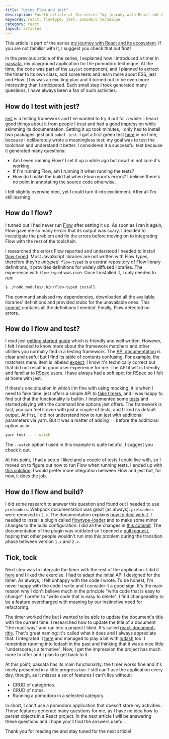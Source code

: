 ```yaml
---
title: "Using Flow and jest"
description: Fourth article of the series "my journey with React and its ecosystem"
keywords: react, flowtype, jest, pomodoro technique
category: react
layout: articles
---
```


This article is part of the series [my journey with React and its
ecosystem](/react.html). If you are not familiar with it, I suggest you check
that out first!

In the previous article of the series, I explained how I introduced a timer in
[passata](https://github.com/lucapette/passata), my playground application for
the pomodoro technique. At the time, the code was part of the `Layout`
component, and I planned to extract the timer to its own class, add some tests
and learn more about ES6, jest and Flow. This was an exciting plan and it turned
out to be even more interesting than I anticipated. Each small step I took
generated many questions, I have always been a fan of such activities.

## How do I test with jest?

[jest](https://facebook.github.io/jest/) is a testing framework and I've wanted
to try it out for a while. I heard good things about it from people I trust and
had a good impression while skimming its documentation. Setting it up took
minutes, I only had to install two packages: jest and `babel-jest`. I got a
first green test [here](https://github.com/lucapette/passata/commit/e1cf076) in
no time, because I deliberately wrote a meaningless test: my goal was to test
the toolchain and understand it better. I considered it a successful test
because it generated many questions:

- Am I even running Flow? I set it up a while ago but now I'm not sure it's
  working.
- If I'm running Flow, am I running it when running the tests?
- How do I make the build fail when Flow reports errors? I believe there's no
  point in annotating the source code otherwise.

I felt slightly overwhelmed, yet I could turn it into excitement. After all I'm
still learning.

## How do I flow?

I turned out I had never run [Flow](https://flowtype.org) after setting it up.
As soon as I ran it again, Flow gave me so many errors that its output was
scary. I decided to investigate the problem and fix the errors before moving on
to integrating Flow with the rest of the toolchain.

I researched the errors Flow reported and understood I needed to install
[flow-typed](https://flowtype.org/docs/third-party.html#using-flow-typed). Most
JavaScript libraries are not written with Flow types, therefore they're
_untyped_. `flow-typed` is a central repository of Flow library definitions, it
provides definitions for widely diffused libraries. The experience with
`flow-typed` was nice. Once I installed it, I only needed to run:

```sh
$ ./node_modules/.bin/flow-typed install
```

The command analysed my dependencies, downloaded all the available libraries'
definitions and provided stubs for the unavailable ones. This
[commit](https://github.com/lucapette/passata/commit/a1f0a98) contains all the
definitions I needed. Finally, Flow detected no errors.

## How do I flow and test?

I read jest [getting started
guide](https://facebook.github.io/jest/docs/getting-started.html) which is
friendly and well written. However, I felt I needed to know more about the
framework matchers and other utilities you normally find in a testing framework.
The [API documentation](https://facebook.github.io/jest/docs/api.html) is clear
and useful but I find its table of contents confusing. For example, the matchers
menu item is labeled
[expect](https://facebook.github.io/jest/docs/expect.html#content); I know it's
technically correct but that did not result in good user experience for me. The
API itself is friendly and familiar to [RSpec](http://rspec.info/) users. I have
always had a soft spot for RSpec so I felt at home with jest.

If there's one situation in which I'm fine with using mocking, it is when I need
to fake time. jest offers a simple API to [fake
timers](https://facebook.github.io/jest/docs/timer-mocks.html#content), and I
was happy to find out that the functionality is builtin. I implemented some
[tests](https://github.com/lucapette/passata/commit/f2e5234) and started playing
with the command line options jest offers. The framework is fast, you can feel
it even with just a couple of tests, and I liked its default output. At first, I
did not understand how to run jest with additional parameters via yarn. But it
was a matter of adding `--` before the additional option as in:

```sh
yarn test -- --watch
```

The `--watch` option I used in this example is quite helpful, I suggest you
check it out.

At this point, I had a setup I liked and a couple of tests I could live with, so
I moved on to figure out how to run Flow when running tests. I ended up with
[this solution](https://github.com/lucapette/passata/commit/305cbdb). I would
prefer more integration between Flow and jest but, for now, it does the job.

## How do I flow and build?

I did some research to answer this question and found out I needed to use
`preloaders`. Webpack documentation was great (as always): `preloaders` were
removed in `2.x`. The documentation explains [how to deal with
it](https://webpack.js.org/guides/migrating/#module-preloaders-and-module-postloaders-was-removed).
I needed to install a plugin called
[flowtype-loader](https://github.com/torifat/flowtype-loader) and to make some
minor changes to the build configuration. I did all the changes in [this
commit](https://github.com/lucapette/passata/commit/4877303). The documentation
of the plugin was outdated so I opened a [pull
request](https://github.com/torifat/flowtype-loader/pull/9), hoping that other
people wouldn't run into this problem during the transition phase between
version `1.x` and `2.x`.

## Tick, tock

Next step was to integrate the timer with the rest of the application. I did it
[here](https://github.com/lucapette/passata/commit/977a01f338f0dbb79e393e8cc915e8050aae249c)
and I liked the exercise. I had to adapt the initial API I designed for the
timer. As always, I felt unhappy with the code I wrote. To be honest, I'm never
happy with the code I write and I consider it a good sign. It's the main reason
why I don't believe much in the principle "write code that is easy to change". I
prefer to "write code that is easy to delete". I find changeability to be a
feature overcharged with meaning by our instinctive need for refactoring.

The timer worked fine but I wanted to be able to update the document's title
with the current time. I researched how to update the title of a document "the
react way" and ran into a project I liked. It's called
[react-document-title](https://github.com/gaearon/react-document-title). That's
great naming: it's called what it does and I always appreciate that. I
integrated it
[here](https://github.com/lucapette/passata/commit/2bc71a668e475755cd141be1038a6dd855e0fc8b)
and managed to play a bit with [lodash](https://lodash.com/) too. I remember
running into lodash in the past and thinking that it was a nice little
"underscore.js alternative". Now, I get the impression the project has much more
to offer and I plan to get back to it.

At this point, passata has its main functionality: the timer works fine and it's
nicely presented in a little progress bar. I still can't use the application
every day, though, as it misses a set of features I can't live without:

- CRUD of categories.
- CRUD of notes.
- Running a pomodoro in a selected category.

In short, I can't use a pomodoro application that doesn't store my activities.
Those features generate many questions for me, as I have no idea how to persist
objects in a React project. In the next article I will be answering these
questions and I hope you'll find the answers useful.

Thank you for reading me and stay tuned for the next article!
